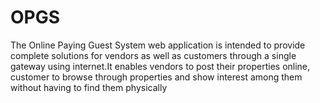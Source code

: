 # OPGS
The Online Paying Guest System web application is intended to provide complete solutions for vendors as well as customers through a single gateway using internet.It enables vendors to post their properties online, customer to browse through properties and show interest among them without having to find them physically
